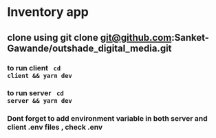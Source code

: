 # Inventory app

## clone using git clone  git@github.com:Sanket-Gawande/outshade_digital_media.git
### to run client <code> cd client && yarn dev</code>
### to run server <code> cd server && yarn dev</code>

### Dont forget to add environment variable in both server and client .env files , check .env 
